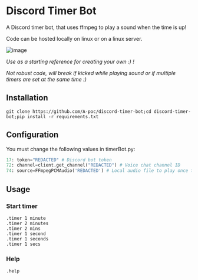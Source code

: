 # Discord Timer Bot

A Discord timer bot, that uses ffmpeg to play a sound when the time is up! 

Code can be hosted locally on linux or on a linux server. 

![image](https://user-images.githubusercontent.com/100603074/204672021-2babe946-f60d-4376-add5-fa260312fbb9.png)

*Use as a starting reference for creating your own :) !*

*Not robust code, will break if kicked while playing sound or if multiple timers are set at the same time :)* 

## Installation

```
git clone https://github.com/A-poc/discord-timer-bot;cd discord-timer-bot;pip install -r requirements.txt
```

## Configuration

You must change the following values in timerBot.py:

```python
17: token="REDACTED" # Discord bot token
72: channel=client.get_channel("REDACTED") # Voice chat channel ID
74: source=FFmpegPCMAudio('REDACTED') # Local audio file to play once time is up
```

## Usage
### Start timer

```
.timer 1 minute
.timer 2 minutes
.timer 2 mins
.timer 1 second
.timer 1 seconds
.timer 1 secs
```

### Help

```
.help
```
